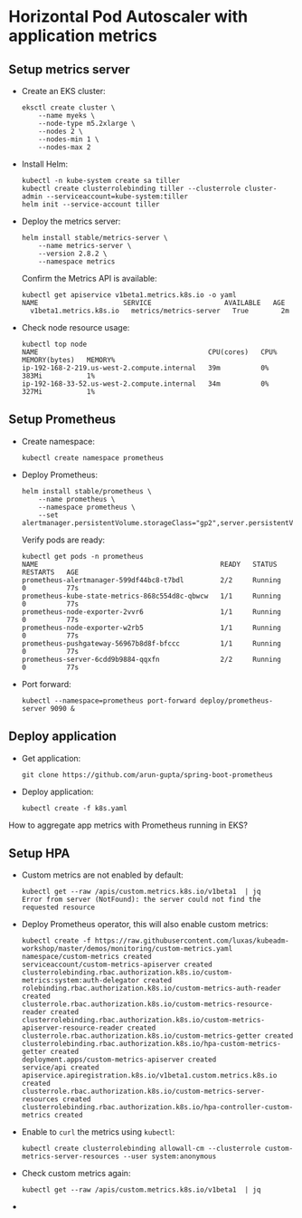 # Horizontal Pod Autoscaler with application metrics

## Setup metrics server

- Create an EKS cluster:

	```
	eksctl create cluster \
		--name myeks \
		--node-type m5.2xlarge \
		--nodes 2 \
		--nodes-min 1 \
		--nodes-max 2
	```

- Install Helm:

	```
	kubectl -n kube-system create sa tiller
	kubectl create clusterrolebinding tiller --clusterrole cluster-admin --serviceaccount=kube-system:tiller
	helm init --service-account tiller
	```

- Deploy the metrics server:

	```
	helm install stable/metrics-server \
		--name metrics-server \
		--version 2.8.2 \
		--namespace metrics
	```

  Confirm the Metrics API is available:

  ```
  kubectl get apiservice v1beta1.metrics.k8s.io -o yaml
  NAME                     SERVICE                  AVAILABLE   AGE
	v1beta1.metrics.k8s.io   metrics/metrics-server   True        2m
  ```

- Check node resource usage:

	```
	kubectl top node
	NAME                                          CPU(cores)   CPU%   MEMORY(bytes)   MEMORY%   
	ip-192-168-2-219.us-west-2.compute.internal   39m          0%     383Mi           1%        
	ip-192-168-33-52.us-west-2.compute.internal   34m          0%     327Mi           1%    
	```

## Setup Prometheus

- Create namespace:

	```
	kubectl create namespace prometheus
	```

- Deploy Prometheus:

	```
	helm install stable/prometheus \
		--name prometheus \
		--namespace prometheus \
		--set alertmanager.persistentVolume.storageClass="gp2",server.persistentVolume.storageClass="gp2"
	```

	Verify pods are ready:

	```
	kubectl get pods -n prometheus
	NAME                                             READY   STATUS    RESTARTS   AGE
	prometheus-alertmanager-599df44bc8-t7bdl         2/2     Running   0          77s
	prometheus-kube-state-metrics-868c554d8c-qbwcw   1/1     Running   0          77s
	prometheus-node-exporter-2vvr6                   1/1     Running   0          77s
	prometheus-node-exporter-w2rb5                   1/1     Running   0          77s
	prometheus-pushgateway-56967b8d8f-bfccc          1/1     Running   0          77s
	prometheus-server-6cdd9b9884-qqxfn               2/2     Running   0          77s
	```

- Port forward:

	```
	kubectl --namespace=prometheus port-forward deploy/prometheus-server 9090 &
	```

## Deploy application

- Get application:

	```
	git clone https://github.com/arun-gupta/spring-boot-prometheus
	```

- Deploy application:

	```
	kubectl create -f k8s.yaml
	```

How to aggregate app metrics with Prometheus running in EKS?

## Setup HPA

- Custom metrics are not enabled by default:

	```
	kubectl get --raw /apis/custom.metrics.k8s.io/v1beta1  | jq
	Error from server (NotFound): the server could not find the requested resource
	```

- Deploy Prometheus operator, this will also enable custom metrics:

	```
	kubectl create -f https://raw.githubusercontent.com/luxas/kubeadm-workshop/master/demos/monitoring/custom-metrics.yaml
	namespace/custom-metrics created
	serviceaccount/custom-metrics-apiserver created
	clusterrolebinding.rbac.authorization.k8s.io/custom-metrics:system:auth-delegator created
	rolebinding.rbac.authorization.k8s.io/custom-metrics-auth-reader created
	clusterrole.rbac.authorization.k8s.io/custom-metrics-resource-reader created
	clusterrolebinding.rbac.authorization.k8s.io/custom-metrics-apiserver-resource-reader created
	clusterrole.rbac.authorization.k8s.io/custom-metrics-getter created
	clusterrolebinding.rbac.authorization.k8s.io/hpa-custom-metrics-getter created
	deployment.apps/custom-metrics-apiserver created
	service/api created
	apiservice.apiregistration.k8s.io/v1beta1.custom.metrics.k8s.io created
	clusterrole.rbac.authorization.k8s.io/custom-metrics-server-resources created
	clusterrolebinding.rbac.authorization.k8s.io/hpa-controller-custom-metrics created
	```

- Enable to `curl` the metrics using `kubectl`:

	```
	kubectl create clusterrolebinding allowall-cm --clusterrole custom-metrics-server-resources --user system:anonymous
	```

- Check custom metrics again:

	```
	kubectl get --raw /apis/custom.metrics.k8s.io/v1beta1  | jq
	```

- 
